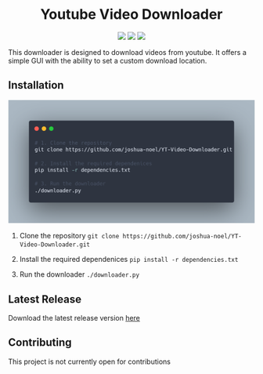 <h1 align="center">
  Youtube Video Downloader
</h1>

<p align="center">
  <img src="https://img.shields.io/github/license/joshua-noel/YT-Video-Downloader">
  <img src="https://img.shields.io/github/v/release/joshua-noel/YT-Video-Downloader">
  <img src="https://img.shields.io/github/last-commit/joshua-noel/YT-Video-Downloader">
</p>

This downloader is designed to download videos from youtube. It offers a simple GUI with the ability to set a custom download location.
## Installation

![alt text](https://github.com/joshua-noel/YT-Video-Downloader/blob/main/carbon.png?raw=true)

1. Clone the repository
`git clone https://github.com/joshua-noel/YT-Video-Downloader.git`

2. Install the required dependenices
`pip install -r dependencies.txt`

3. Run the downloader
`./downloader.py`

## Latest Release
Download the latest release version [here]()

## Contributing
This project is not currently open for contributions
